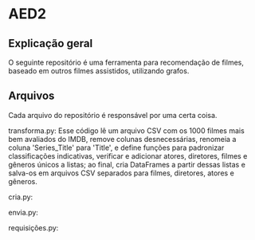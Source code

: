 # AED2

## Explicação geral
O seguinte repositório é uma ferramenta para recomendação de filmes, baseado em outros filmes assistidos, utilizando grafos.

## Arquivos
Cada arquivo do repositório é responsável por uma certa coisa.

transforma.py: Esse código lê um arquivo CSV com os 1000 filmes mais bem avaliados do IMDB, remove colunas desnecessárias, renomeia a coluna 'Series_Title' para 'Title', e define funções para padronizar classificações indicativas, verificar e adicionar atores, diretores, filmes e gêneros únicos a listas; ao final, cria DataFrames a partir dessas listas e salva-os em arquivos CSV separados para filmes, diretores, atores e gêneros.

cria.py: 

envia.py:

requisições.py:
